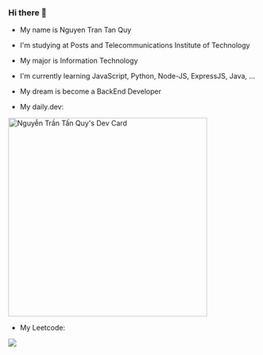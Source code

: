 ### Hi there 👋
- My name is Nguyen Tran Tan Quy
- I'm studying at Posts and Telecommunications Institute of Technology
- My major is Information Technology
- I'm currently learning JavaScript, Python, Node-JS, ExpressJS, Java, ...
- My dream is become a BackEnd Developer

- My daily.dev:

<a href="https://app.daily.dev/TanQuy0401"><img src="https://api.daily.dev/devcards/af070754f5dd4746ba6d24b48948be7c.png?r=792" width="400" alt="Nguyễn Trần Tấn Quy's Dev Card"/></a>

- My Leetcode:

![](https://leetcode.card.workers.dev/NguyenTranTanQuy?theme=dark&font=baloo&extension=null)

<!--
**NguyenTranTanQuy/NguyenTranTanQuy** is a ✨ _special_ ✨ repository because its `README.md` (this file) appears on your GitHub profile.

Here are some ideas to get you started:

- 🔭 I’m currently working on ...
- 🌱 I’m currently learning ...
- 👯 I’m looking to collaborate on ...
- 🤔 I’m looking for help with ...
- 💬 Ask me about ...
- 📫 How to reach me: ...
- 😄 Pronouns: ...
- ⚡ Fun fact: ...
-->

